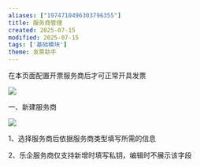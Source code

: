 ```yaml
---
aliases: ["1974710496303796355"]
title: 服务商管理
created: 2025-07-15
modified: 2025-07-15
tags: ['基础模块']
theme: 发票助手
---
```


在本页面配置开票服务商后才可正常开具发票

![](https://myhelpdoc.oss-cn-heyuan.aliyuncs.com/mdimages/c5dce40573c4624e5c44c6e391ac1d06.jpg)

一、新建服务商

![](https://myhelpdoc.oss-cn-heyuan.aliyuncs.com/mdimages/3f57e29dcc9b412d1210d0cfbef9a908.jpg)

1、选择服务商后依据服务商类型填写所需的信息

2、乐企服务商仅支持新增时填写私钥，编辑时不展示该字段

